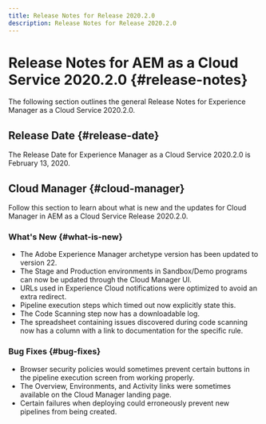 ```yaml
---
title: Release Notes for Release 2020.2.0
description: Release Notes for Release 2020.2.0
---
```


# Release Notes for AEM as a Cloud Service 2020.2.0 {#release-notes}

The following section outlines the general Release Notes for Experience Manager as a Cloud Service 2020.2.0.

## Release Date {#release-date}

The Release Date for Experience Manager as a Cloud Service 2020.2.0 is February 13, 2020.

## Cloud Manager {#cloud-manager}

Follow this section to learn about what is new and the updates for Cloud Manager in AEM as a Cloud Service Release 2020.2.0.

### What's New {#what-is-new}

* The Adobe Experience Manager archetype version has been updated to version 22.
* The Stage and Production environments in Sandbox/Demo programs can now be updated through the Cloud Manager UI.
* URLs used in Experience Cloud notifications were optimized to avoid an extra redirect.
* Pipeline execution steps which timed out now explicitly state this.
* The Code Scanning step now has a downloadable log.
* The spreadsheet containing issues discovered during code scanning now has a column with a link to documentation for the specific rule.

### Bug Fixes  {#bug-fixes}

* Browser security policies would sometimes prevent certain buttons in the pipeline execution screen from working properly.
* The Overview, Environments, and Activity links were sometimes available on the Cloud Manager landing page.
* Certain failures when deploying could erroneously prevent new pipelines from being created.

